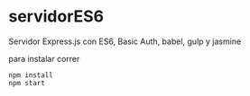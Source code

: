 # servidorES6
Servidor Express.js con ES6, Basic Auth, babel, gulp y jasmine

para instalar
correr 
```
npm install
npm start
```

